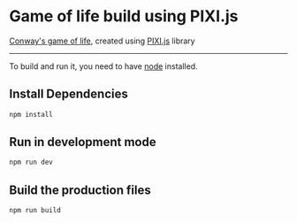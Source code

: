 # Game of life build using PIXI.js

[Conway's game of life](https://en.wikipedia.org/wiki/Conway%27s_Game_of_Life), created using [PIXI.js](https://pixijs.com/) library 

---
To build and run it, you need to have [node](https://nodejs.org/) installed.

## Install Dependencies

```bash
npm install
```

## Run in development mode

```bash
npm run dev
```

## Build the production files

```bash
npm run build
```
